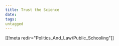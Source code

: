 ```yaml
---
title: Trust the Science
date: 
tags:
untagged
---
```

[[!meta redir="Politics_And_Law/Public_Schooling"]]
